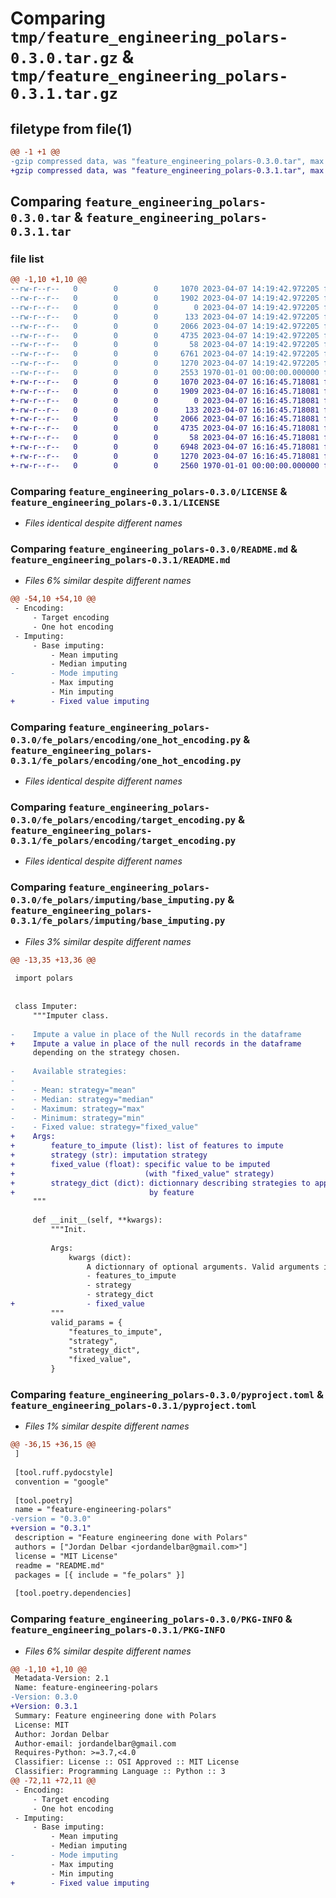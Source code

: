 # Comparing `tmp/feature_engineering_polars-0.3.0.tar.gz` & `tmp/feature_engineering_polars-0.3.1.tar.gz`

## filetype from file(1)

```diff
@@ -1 +1 @@
-gzip compressed data, was "feature_engineering_polars-0.3.0.tar", max compression
+gzip compressed data, was "feature_engineering_polars-0.3.1.tar", max compression
```

## Comparing `feature_engineering_polars-0.3.0.tar` & `feature_engineering_polars-0.3.1.tar`

### file list

```diff
@@ -1,10 +1,10 @@
--rw-r--r--   0        0        0     1070 2023-04-07 14:19:42.972205 feature_engineering_polars-0.3.0/LICENSE
--rw-r--r--   0        0        0     1902 2023-04-07 14:19:42.972205 feature_engineering_polars-0.3.0/README.md
--rw-r--r--   0        0        0        0 2023-04-07 14:19:42.972205 feature_engineering_polars-0.3.0/fe_polars/__init__.py
--rw-r--r--   0        0        0      133 2023-04-07 14:19:42.972205 feature_engineering_polars-0.3.0/fe_polars/encoding/__init__.py
--rw-r--r--   0        0        0     2066 2023-04-07 14:19:42.972205 feature_engineering_polars-0.3.0/fe_polars/encoding/one_hot_encoding.py
--rw-r--r--   0        0        0     4735 2023-04-07 14:19:42.972205 feature_engineering_polars-0.3.0/fe_polars/encoding/target_encoding.py
--rw-r--r--   0        0        0       58 2023-04-07 14:19:42.972205 feature_engineering_polars-0.3.0/fe_polars/imputing/__init__.py
--rw-r--r--   0        0        0     6761 2023-04-07 14:19:42.972205 feature_engineering_polars-0.3.0/fe_polars/imputing/base_imputing.py
--rw-r--r--   0        0        0     1270 2023-04-07 14:19:42.972205 feature_engineering_polars-0.3.0/pyproject.toml
--rw-r--r--   0        0        0     2553 1970-01-01 00:00:00.000000 feature_engineering_polars-0.3.0/PKG-INFO
+-rw-r--r--   0        0        0     1070 2023-04-07 16:16:45.718081 feature_engineering_polars-0.3.1/LICENSE
+-rw-r--r--   0        0        0     1909 2023-04-07 16:16:45.718081 feature_engineering_polars-0.3.1/README.md
+-rw-r--r--   0        0        0        0 2023-04-07 16:16:45.718081 feature_engineering_polars-0.3.1/fe_polars/__init__.py
+-rw-r--r--   0        0        0      133 2023-04-07 16:16:45.718081 feature_engineering_polars-0.3.1/fe_polars/encoding/__init__.py
+-rw-r--r--   0        0        0     2066 2023-04-07 16:16:45.718081 feature_engineering_polars-0.3.1/fe_polars/encoding/one_hot_encoding.py
+-rw-r--r--   0        0        0     4735 2023-04-07 16:16:45.718081 feature_engineering_polars-0.3.1/fe_polars/encoding/target_encoding.py
+-rw-r--r--   0        0        0       58 2023-04-07 16:16:45.718081 feature_engineering_polars-0.3.1/fe_polars/imputing/__init__.py
+-rw-r--r--   0        0        0     6948 2023-04-07 16:16:45.718081 feature_engineering_polars-0.3.1/fe_polars/imputing/base_imputing.py
+-rw-r--r--   0        0        0     1270 2023-04-07 16:16:45.718081 feature_engineering_polars-0.3.1/pyproject.toml
+-rw-r--r--   0        0        0     2560 1970-01-01 00:00:00.000000 feature_engineering_polars-0.3.1/PKG-INFO
```

### Comparing `feature_engineering_polars-0.3.0/LICENSE` & `feature_engineering_polars-0.3.1/LICENSE`

 * *Files identical despite different names*

### Comparing `feature_engineering_polars-0.3.0/README.md` & `feature_engineering_polars-0.3.1/README.md`

 * *Files 6% similar despite different names*

```diff
@@ -54,10 +54,10 @@
 - Encoding:
     - Target encoding
     - One hot encoding
 - Imputing:
     - Base imputing:
         - Mean imputing
         - Median imputing
-        - Mode imputing
         - Max imputing
         - Min imputing
+        - Fixed value imputing
```

### Comparing `feature_engineering_polars-0.3.0/fe_polars/encoding/one_hot_encoding.py` & `feature_engineering_polars-0.3.1/fe_polars/encoding/one_hot_encoding.py`

 * *Files identical despite different names*

### Comparing `feature_engineering_polars-0.3.0/fe_polars/encoding/target_encoding.py` & `feature_engineering_polars-0.3.1/fe_polars/encoding/target_encoding.py`

 * *Files identical despite different names*

### Comparing `feature_engineering_polars-0.3.0/fe_polars/imputing/base_imputing.py` & `feature_engineering_polars-0.3.1/fe_polars/imputing/base_imputing.py`

 * *Files 3% similar despite different names*

```diff
@@ -13,35 +13,36 @@
 
 import polars
 
 
 class Imputer:
     """Imputer class.
 
-    Impute a value in place of the Null records in the dataframe
+    Impute a value in place of the null records in the dataframe
     depending on the strategy chosen.
 
-    Available strategies:
-
-    - Mean: strategy="mean"
-    - Median: strategy="median"
-    - Maximum: strategy="max"
-    - Minimum: strategy="min"
-    - Fixed value: strategy="fixed_value"
+    Args:
+        feature_to_impute (list): list of features to impute
+        strategy (str): imputation strategy
+        fixed_value (float): specific value to be imputed
+                             (with "fixed_value" strategy)
+        strategy_dict (dict): dictionnary describing strategies to apply
+                              by feature
     """
 
     def __init__(self, **kwargs):
         """Init.
 
         Args:
             kwargs (dict):
                 A dictionnary of optional arguments. Valid arguments include:
                 - features_to_impute
                 - strategy
                 - strategy_dict
+                - fixed_value
         """
         valid_params = {
             "features_to_impute",
             "strategy",
             "strategy_dict",
             "fixed_value",
         }
```

### Comparing `feature_engineering_polars-0.3.0/pyproject.toml` & `feature_engineering_polars-0.3.1/pyproject.toml`

 * *Files 1% similar despite different names*

```diff
@@ -36,15 +36,15 @@
 ]
 
 [tool.ruff.pydocstyle]
 convention = "google"
 
 [tool.poetry]
 name = "feature-engineering-polars"
-version = "0.3.0"
+version = "0.3.1"
 description = "Feature engineering done with Polars"
 authors = ["Jordan Delbar <jordandelbar@gmail.com>"]
 license = "MIT License"
 readme = "README.md"
 packages = [{ include = "fe_polars" }]
 
 [tool.poetry.dependencies]
```

### Comparing `feature_engineering_polars-0.3.0/PKG-INFO` & `feature_engineering_polars-0.3.1/PKG-INFO`

 * *Files 6% similar despite different names*

```diff
@@ -1,10 +1,10 @@
 Metadata-Version: 2.1
 Name: feature-engineering-polars
-Version: 0.3.0
+Version: 0.3.1
 Summary: Feature engineering done with Polars
 License: MIT
 Author: Jordan Delbar
 Author-email: jordandelbar@gmail.com
 Requires-Python: >=3.7,<4.0
 Classifier: License :: OSI Approved :: MIT License
 Classifier: Programming Language :: Python :: 3
@@ -72,11 +72,11 @@
 - Encoding:
     - Target encoding
     - One hot encoding
 - Imputing:
     - Base imputing:
         - Mean imputing
         - Median imputing
-        - Mode imputing
         - Max imputing
         - Min imputing
+        - Fixed value imputing
```

